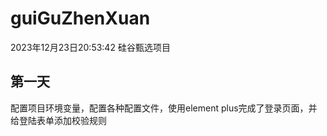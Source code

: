 # guiGuZhenXuan
2023年12月23日20:53:42
 硅谷甄选项目
## 第一天
配置项目环境变量，配置各种配置文件，使用element plus完成了登录页面，并给登陆表单添加校验规则